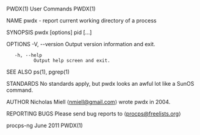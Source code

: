 PWDX(1)                                                                                         User Commands                                                                                         PWDX(1)



NAME
       pwdx - report current working directory of a process

SYNOPSIS
       pwdx [options] pid [...]

OPTIONS
       -V, --version
              Output version information and exit.

       -h, --help
              Output help screen and exit.

SEE ALSO
       ps(1), pgrep(1)

STANDARDS
       No standards apply, but pwdx looks an awful lot like a SunOS command.

AUTHOR
       Nicholas Miell ⟨nmiell@gmail.com⟩ wrote pwdx in 2004.

REPORTING BUGS
       Please send bug reports to ⟨procps@freelists.org⟩



procps-ng                                                                                         June 2011                                                                                           PWDX(1)
